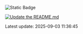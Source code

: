 ![Static Badge](https://img.shields.io/badge/test-blue)

[![Update the README.md](https://github.com/bp-riv/learning_github/actions/workflows/test_workflow.yml/badge.svg)](https://github.com/bp-riv/learning_github/actions/workflows/test_workflow.yml)

Latest update: 2025-09-03 11:36:45
